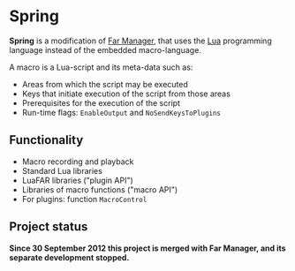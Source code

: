 Spring
=======

**Spring** is a modification of [Far Manager][far], that uses the [Lua][lua] programming language
instead of the embedded macro-language.

A macro is a Lua-script and its meta-data such as:

* Areas from which the script may be executed
* Keys that initiate execution of the script from those areas
* Prerequisites for the execution of the script
* Run-time flags: `EnableOutput` and `NoSendKeysToPlugins`

Functionality
--------------

* Macro recording and playback
* Standard Lua libraries
* LuaFAR libraries ("plugin API")
* Libraries of macro functions ("macro API")
* For plugins: function `MacroControl`


Project status
---------------
**Since 30 September 2012 this project is merged with Far Manager, and its separate development stopped.**

[far]: http://www.farmanager.com/
[lua]: http://www.lua.org/
